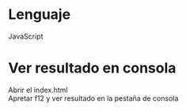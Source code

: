 # Lenguaje

JavaScript

# Ver resultado en consola 

Abrir el index.html<br>
Apretar f12 y ver resultado en la pestaña de consola

